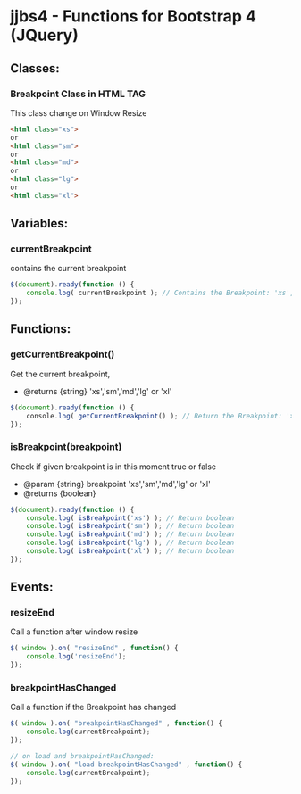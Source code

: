 jjbs4 - Functions for Bootstrap 4 (JQuery)
==========================================

Classes:
--------
### Breakpoint Class in HTML TAG
This class change on Window Resize 
```html
<html class="xs">
or
<html class="sm">
or
<html class="md">
or
<html class="lg">
or
<html class="xl">
```

Variables:
----------
### currentBreakpoint
contains the current breakpoint
```js
$(document).ready(function () {
    console.log( currentBreakpoint ); // Contains the Breakpoint: 'xs','sm','md','lg' or 'xl'
});
```

Functions:
----------
### getCurrentBreakpoint()
Get the current breakpoint,
* @returns {string} 'xs','sm','md','lg' or 'xl'
```js
$(document).ready(function () {
    console.log( getCurrentBreakpoint() ); // Return the Breakpoint: 'xs','sm','md','lg' or 'xl'
});
```

### isBreakpoint(breakpoint)
Check if given breakpoint is in this moment true or false
* @param {string} breakpoint 'xs','sm','md','lg' or 'xl'
* @returns {boolean}

```js
$(document).ready(function () {
    console.log( isBreakpoint('xs') ); // Return boolean
    console.log( isBreakpoint('sm') ); // Return boolean
    console.log( isBreakpoint('md') ); // Return boolean
    console.log( isBreakpoint('lg') ); // Return boolean
    console.log( isBreakpoint('xl') ); // Return boolean
});
```

Events:
-------
### resizeEnd
Call a function after window resize
```js
$( window ).on( "resizeEnd" , function() {
    console.log('resizeEnd');
});
```

### breakpointHasChanged
Call a function  if the Breakpoint has changed
```js
$( window ).on( "breakpointHasChanged" , function() {
    console.log(currentBreakpoint);
});

// on load and breakpointHasChanged:
$( window ).on( "load breakpointHasChanged" , function() {
    console.log(currentBreakpoint);
});
```


